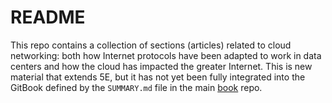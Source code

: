 # README

This repo contains a collection of sections (articles) related to
cloud networking: both how Internet protocols have been adapted
to work in data centers and how the cloud has impacted the greater
Internet. This is new material that extends 5E, but it has not yet
been fully integrated into the GitBook defined by the `SUMMARY.md`
file in the main [book](https://github.com/systemsapproach/book) repo.

